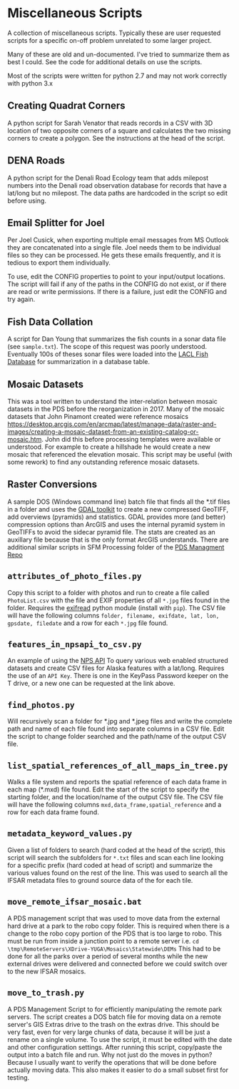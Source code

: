 Miscellaneous Scripts
=====================

A collection of miscellaneous scripts.  Typically these are user requested
scripts for a specific on-off problem unrelated to some larger project.

Many of these are old and un-documented. I've tried to summarize them as
best I could.  See the code for additional details on use the scripts.

Most of the scripts were written for python 2.7 and may not work correctly
with python 3.x

## Creating Quadrat Corners

A python script for Sarah Venator that reads records in a CSV with 3D
location of two opposite corners of a square and calculates the two
missing corners to create a polygon.  See the instructions at the head
of the script.

## DENA Roads

A python script for the Denali Road Ecology team that adds milepost
numbers into the Denali road observation database for records that
have a lat/long but no milepost. The data paths are hardcoded in the
script so edit before using.

## Email Splitter for Joel

Per Joel Cusick, when exporting multiple email messages from MS Outlook they are
concatenated into a single file.  Joel needs them to be individual files so they
can be processed.  He gets these emails frequently, and it is tedious to export
them individually.

To use, edit the CONFIG properties to point to your input/output locations.
The script will fail if any of the paths in the CONFIG do not
exist, or if there are read or write permissions.  If there
is a failure, just edit the CONFIG and try again.

## Fish Data Collation

A script for Dan Young that summarizes the fish counts in a sonar
data file (see `sample.txt`). The scope of this request was poorly
understood.  Eventually 100s of theses sonar files were loaded into
the [LACL Fish Database](https://github.com/AKROGIS/LACL_Fish#phase-2-sonar)
for summarization in a database table.

## Mosaic Datasets

This was a tool written to understand the inter-relation between mosaic
datasets in the PDS before the reorganization in 2017.  Many of the
mosaic datasets that John Pinamont created were reference mosaics
https://desktop.arcgis.com/en/arcmap/latest/manage-data/raster-and-images/creating-a-mosaic-dataset-from-an-existing-catalog-or-mosaic.htm.
John did this before processing templates were available or understood.
For example to create a hillshade he would create a new mosaic that
referenced the elevation mosaic.  This script may be useful (with some
rework) to find any outstanding reference mosaic datasets.

## Raster Conversions

A sample DOS (Windows command line) batch file that finds all the
*.tif files in a folder and uses the [GDAL toolkit](https://gdal.org/)
to create a new compressed GeoTIFF, add overviews (pyramids) and
statistics. GDAL provides more (and better) compression options than
ArcGIS and uses the internal pyramid system in GeoTIFFs to avoid the
sidecar pyramid file.  The stats are created as an auxillary file
because that is the only format ArcGIS understands.  There are
additional similar scripts in SFM Processing folder of the
[PDS Managment Repo](https://github.com/AKROGIS/PDS-Data-Management/tree/master/sfm_processing/GDAL_Processing)

## `attributes_of_photo_files.py`

Copy this script to a folder with photos and run to create a file called
`PhotoList.csv` with the file and EXIF properties of all `*.jpg`
files found in the folder.  Requires the
[exifread](https://pypi.python.org/pypi/ExifRead) python module
(install with `pip`).  The CSV file will have the following columns
`folder, filename, exifdate, lat, lon, gpsdate, filedate` and a row
for each `*.jpg` file found.

## `features_in_npsapi_to_csv.py`

An example of using the
[NPS API](https://www.nps.gov/subjects/developer/api-documentation.htm)
To query various web enabled structured datasets and create CSV files
for Alaska features with a lat/long.  Requires the use of an `API Key`.
There is one in the KeyPass Password keeper on the T drive, or a new
one can be requested at the link above.

## `find_photos.py`

Will recursively scan a folder for *.jpg and *.jpeg files and write the
complete path and name of each file found into separate columns in a CSV file.
Edit the script to change folder searched and the path/name of the output
CSV file.

## `list_spatial_references_of_all_maps_in_tree.py`

Walks a file system and reports the spatial reference of each data frame
in each map (*.mxd) file found.  Edit the start of the script to specify
the starting folder, and the location/name of the output CSV file.
The CSV file will have the following columns
`mxd,data_frame,spatial_reference` and a row
for each data frame found.

## `metadata_keyword_values.py`

Given a list of folders to search (hard coded at the head of the script),
this script will search the subfolders for `*.txt` files and scan each line
looking for a specific prefix (hard coded at head of script) and summarize
the various values found on the rest of the line.
This was used to search all the IFSAR metadata files to ground source
data of the for each tile.

## `move_remote_ifsar_mosaic.bat`

A PDS management script that was used to move data from the external hard
drive at a park to the robo copy folder.  This is required when there is a
change to the robo copy portion of the PDS that is too large to robo.
This must be run from inside a junction point to a remote server
i.e. `cd \tmp\RemoteServers\XDrive-YUGA\Mosaics\Statewide\DEMs`
This had to be done for all the parks over a period of several months
while the new external drives were delivered and connected before we
could switch over to the new IFSAR mosaics.

## `move_to_trash.py`

A PDS Management Script to for efficiently manipulating the remote park servers.
The script creates a DOS batch file for moving data on a remote server's
GIS Extras drive to the trash on the extras drive.  This should be very fast,
even for very large chunks of data, because it will be just a rename on a single
volume.  To use the script, it must be edited with the date and other configuration
settings. After running this script, copy/paste the output into a batch file and run.
Why not just do the moves in python?  Because I usually want to verify the
operations that will be done before actually moving data.  This also makes
it easier to do a small subset first for testing.
